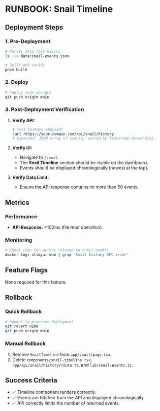 # RUNBOOK: Snail Timeline

## Deployment Steps

### 1. Pre-Deployment

```bash
# Verify data file exists
ls -la data/snail-events.json

# Build and verify
pnpm build
```

### 2. Deploy

```bash
# Deploy code changes
git push origin main
```

### 3. Post-Deployment Verification

1. **Verify API:**
   ```bash
   # Test history endpoint
   curl https://your-domain.com/api/snail/history
   # Expected: JSON array of events, sorted by timestamp descending.
   ```

2. **Verify UI:**
   - Navigate to `/snail`.
   - The **Snail Timeline** section should be visible on the dashboard.
   - Events should be displayed chronologically (newest at the top).

3. **Verify Data Limit:**
   - Ensure the API response contains no more than 50 events.

## Metrics

### Performance
- **API Response:** <100ms (file read operation).

### Monitoring

```bash
# Check logs for errors related to snail events
docker logs slimyai-web | grep "Snail history API error"
```

## Feature Flags

None required for this feature.

## Rollback

### Quick Rollback

```bash
# Revert to previous deployment
git revert HEAD
git push origin main
```

### Manual Rollback

1. Remove `SnailTimeline` from `app/snail/page.tsx`.
2. Delete `components/snail-timeline.tsx`, `app/api/snail/history/route.ts`, and `lib/snail-events.ts`.

## Success Criteria

- ✅ Timeline component renders correctly.
- ✅ Events are fetched from the API and displayed chronologically.
- ✅ API correctly limits the number of returned events.
